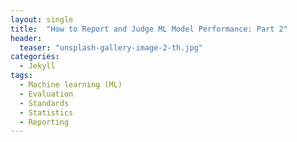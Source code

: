 ```yaml
---
layout: single
title:  "How to Report and Judge ML Model Performance: Part 2"
header:
  teaser: "unsplash-gallery-image-2-th.jpg"
categories: 
  - Jekyll
tags:
  - Machine learning (ML)
  - Evaluation
  - Standards
  - Statistics
  - Reporting
---
```

